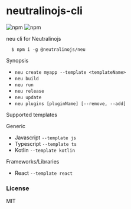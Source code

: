# neutralinojs-cli
![npm](https://img.shields.io/npm/v/@neutralinojs/neu)
![npm](https://img.shields.io/npm/dt/@neutralinojs/neu)

neu cli for Neutralinojs

```
  $ npm i -g @neutralinojs/neu
```

Synopsis

- `neu create myapp --template <templateName>`
- `neu build`
- `neu run`
- `neu release`
- `neu update`
- `neu plugins [pluginName] [--remove, --add]`

Supported templates

Generic

- Javascript `--template js`
- Typescript `--template ts`
- Kotlin `--template kotlin`

Frameworks/Libraries

- React `--template react`

### License

MIT
